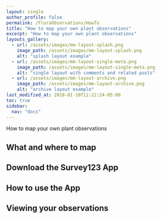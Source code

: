 ```yaml
---
layout: single
author_profile: false
permalink: /FloraObservations/HowTo
title: "How to map your own plant observations"
excerpt: "How to map your own plant observations"
layouts_gallery:
  - url: /assets/images/mm-layout-splash.png
    image_path: /assets/images/mm-layout-splash.png
    alt: "splash layout example"
  - url: /assets/images/mm-layout-single-meta.png
    image_path: /assets/images/mm-layout-single-meta.png
    alt: "single layout with comments and related posts"
  - url: /assets/images/mm-layout-archive.png
    image_path: /assets/images/mm-layout-archive.png
    alt: "archive layout example"
last_modified_at: 2018-01-10T11:22:24-05:00
toc: true
sidebar:
  nav: "docs"
---
```


How to map your own plant observations

## What and where to map

## Download the Survey123 App

## How to use the App

## Viewing your observations
